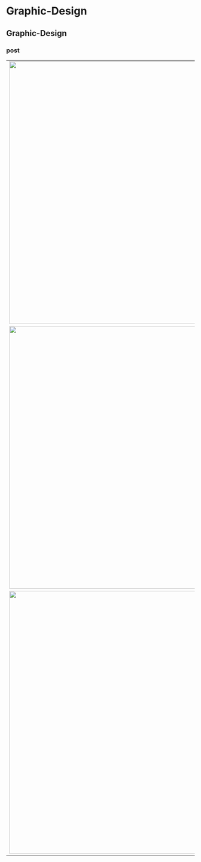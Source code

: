 # Graphic-Design
## Graphic-Design
### post
<table>
  <tr>
    <td><img src="https://raw.githubusercontent.com/bhatuprakash3219/Graphic-Design/main/Mothers-day.jpg" width="700"/></td>
      <td><img src="https://raw.githubusercontent.com/bhatuprakash3219/Graphic-Design/main/Makar Sankranti.jpg" width="700"/></td>
         <td><img src="https://raw.githubusercontent.com/bhatuprakash3219/Graphic-Design/main/26-jan.png" width="700"/></td>
  </tr>
    <tr>
    <td><img src="https://raw.githubusercontent.com/bhatuprakash3219/Graphic-Design/main/Hiring-Wordpress-developer-post.png" width="700"/></td>
      <td><img src="https://raw.githubusercontent.com/bhatuprakash3219/Graphic-Design/main/Hiring-flutter-post.png" width="700"/></td>
         <td><img src="https://raw.githubusercontent.com/bhatuprakash3219/Graphic-Design/main/rankpluse.jpg" width="700"/></td>
  </tr>
   <tr>
    <td><img src="https://raw.githubusercontent.com/bhatuprakash3219/Graphic-Design/main/googele.jpg" width="700"/></td>
      <td><img src="https://raw.githubusercontent.com/bhatuprakash3219/Graphic-Design/main/ppc-.jpg" width="700"/></td>
         <td><img src="https://raw.githubusercontent.com/bhatuprakash3219/Graphic-Design/main/googele.jpg" width="700"/></td>
  </tr>
</table>

